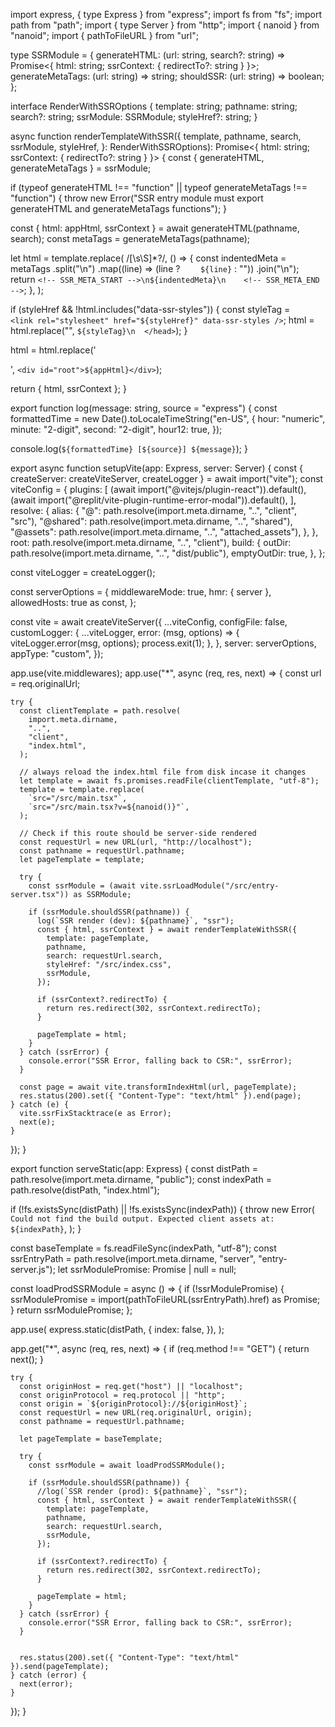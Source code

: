 
import express, { type Express } from "express";
import fs from "fs";
import path from "path";
import { type Server } from "http";
import { nanoid } from "nanoid";
import { pathToFileURL } from "url";

type SSRModule = {
  generateHTML: (url: string, search?: string) => Promise<{ html: string; ssrContext: { redirectTo?: string } }>;
  generateMetaTags: (url: string) => string;
  shouldSSR: (url: string) => boolean;
};

interface RenderWithSSROptions {
  template: string;
  pathname: string;
  search?: string;
  ssrModule: SSRModule;
  styleHref?: string;
}

async function renderTemplateWithSSR({
  template,
  pathname,
  search,
  ssrModule,
  styleHref,
}: RenderWithSSROptions): Promise<{ html: string; ssrContext: { redirectTo?: string } }> {
  const { generateHTML, generateMetaTags } = ssrModule;

  if (typeof generateHTML !== "function" || typeof generateMetaTags !== "function") {
    throw new Error("SSR entry module must export generateHTML and generateMetaTags functions");
  }

  const { html: appHtml, ssrContext } = await generateHTML(pathname, search);
  const metaTags = generateMetaTags(pathname);

  let html = template.replace(
    /<!-- SSR_META_START -->[\s\S]*?<!-- SSR_META_END -->/,
    () => {
      const indentedMeta = metaTags
        .split("\n")
        .map((line) => (line ? `    ${line}` : ""))
        .join("\n");
      return `<!-- SSR_META_START -->\n${indentedMeta}\n    <!-- SSR_META_END -->`;
    },
  );

  if (styleHref && !html.includes("data-ssr-styles")) {
    const styleTag = `    <link rel="stylesheet" href="${styleHref}" data-ssr-styles />`;
    html = html.replace("</head>", `${styleTag}\n  </head>`);
  }

  html = html.replace('<div id="root"></div>', `<div id="root">${appHtml}</div>`);

  return { html, ssrContext };
}

export function log(message: string, source = "express") {
  const formattedTime = new Date().toLocaleTimeString("en-US", {
    hour: "numeric",
    minute: "2-digit",
    second: "2-digit",
    hour12: true,
  });

  console.log(`${formattedTime} [${source}] ${message}`);
}

export async function setupVite(app: Express, server: Server) {
  const { createServer: createViteServer, createLogger } = await import("vite");
  const viteConfig = {
    plugins: [
      (await import("@vitejs/plugin-react")).default(),
      (await import("@replit/vite-plugin-runtime-error-modal")).default(),
    ],
    resolve: {
      alias: {
        "@": path.resolve(import.meta.dirname, "..", "client", "src"),
        "@shared": path.resolve(import.meta.dirname, "..", "shared"),
        "@assets": path.resolve(import.meta.dirname, "..", "attached_assets"),
      },
    },
    root: path.resolve(import.meta.dirname, "..", "client"),
    build: {
      outDir: path.resolve(import.meta.dirname, "..", "dist/public"),
      emptyOutDir: true,
    },
  };
  
  const viteLogger = createLogger();

  const serverOptions = {
    middlewareMode: true,
    hmr: { server },
    allowedHosts: true as const,
  };

  const vite = await createViteServer({
    ...viteConfig,
    configFile: false,
    customLogger: {
      ...viteLogger,
      error: (msg, options) => {
        viteLogger.error(msg, options);
        process.exit(1);
      },
    },
    server: serverOptions,
    appType: "custom",
  });

  app.use(vite.middlewares);
  app.use("*", async (req, res, next) => {
    const url = req.originalUrl;

    try {
      const clientTemplate = path.resolve(
        import.meta.dirname,
        "..",
        "client",
        "index.html",
      );

      // always reload the index.html file from disk incase it changes
      let template = await fs.promises.readFile(clientTemplate, "utf-8");
      template = template.replace(
        `src="/src/main.tsx"`,
        `src="/src/main.tsx?v=${nanoid()}"`,
      );

      // Check if this route should be server-side rendered
      const requestUrl = new URL(url, "http://localhost");
      const pathname = requestUrl.pathname;
      let pageTemplate = template;

      try {
        const ssrModule = (await vite.ssrLoadModule("/src/entry-server.tsx")) as SSRModule;

        if (ssrModule.shouldSSR(pathname)) {
          log(`SSR render (dev): ${pathname}`, "ssr");
          const { html, ssrContext } = await renderTemplateWithSSR({
            template: pageTemplate,
            pathname,
            search: requestUrl.search,
            styleHref: "/src/index.css",
            ssrModule,
          });

          if (ssrContext?.redirectTo) {
            return res.redirect(302, ssrContext.redirectTo);
          }

          pageTemplate = html;
        }
      } catch (ssrError) {
        console.error("SSR Error, falling back to CSR:", ssrError);
      }

      const page = await vite.transformIndexHtml(url, pageTemplate);
      res.status(200).set({ "Content-Type": "text/html" }).end(page);
    } catch (e) {
      vite.ssrFixStacktrace(e as Error);
      next(e);
    }
  });
}

export function serveStatic(app: Express) {
  const distPath = path.resolve(import.meta.dirname, "public");
  const indexPath = path.resolve(distPath, "index.html");

  if (!fs.existsSync(distPath) || !fs.existsSync(indexPath)) {
    throw new Error(
      `Could not find the build output. Expected client assets at: ${indexPath}`,
    );
  }

  const baseTemplate = fs.readFileSync(indexPath, "utf-8");
  const ssrEntryPath = path.resolve(import.meta.dirname, "server", "entry-server.js");
  let ssrModulePromise: Promise<SSRModule> | null = null;

  const loadProdSSRModule = async () => {
    if (!ssrModulePromise) {
      ssrModulePromise = import(pathToFileURL(ssrEntryPath).href) as Promise<SSRModule>;
    }
    return ssrModulePromise;
  };

  app.use(
    express.static(distPath, {
      index: false,
    }),
  );

  app.get("*", async (req, res, next) => {
    if (req.method !== "GET") {
      return next();
    }

    try {
      const originHost = req.get("host") || "localhost";
      const originProtocol = req.protocol || "http";
      const origin = `${originProtocol}://${originHost}`;
      const requestUrl = new URL(req.originalUrl, origin);
      const pathname = requestUrl.pathname;

      let pageTemplate = baseTemplate;

      try {
        const ssrModule = await loadProdSSRModule();

        if (ssrModule.shouldSSR(pathname)) {
          //log(`SSR render (prod): ${pathname}`, "ssr");
          const { html, ssrContext } = await renderTemplateWithSSR({
            template: pageTemplate,
            pathname,
            search: requestUrl.search,
            ssrModule,
          });

          if (ssrContext?.redirectTo) {
            return res.redirect(302, ssrContext.redirectTo);
          }

          pageTemplate = html;
        }
      } catch (ssrError) {
        console.error("SSR Error, falling back to CSR:", ssrError);
      }


      res.status(200).set({ "Content-Type": "text/html" }).send(pageTemplate);
    } catch (error) {
      next(error);
    }
  });
}
